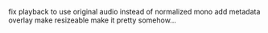 fix playback to use original audio instead of normalized mono
add metadata overlay
make resizeable
make it pretty somehow...